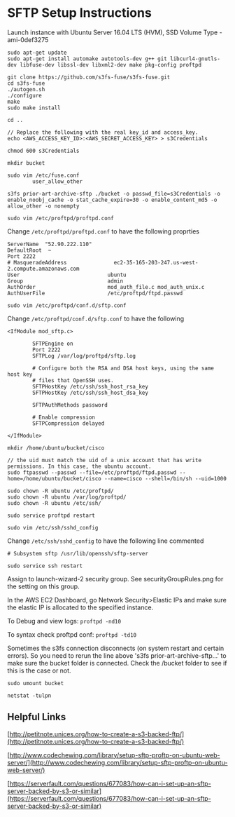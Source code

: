 # SFTP Setup Instructions

Launch instance with Ubuntu Server 16.04 LTS (HVM), SSD Volume Type - ami-0def3275

```
sudo apt-get update
sudo apt-get install automake autotools-dev g++ git libcurl4-gnutls-dev libfuse-dev libssl-dev libxml2-dev make pkg-config proftpd

git clone https://github.com/s3fs-fuse/s3fs-fuse.git
cd s3fs-fuse
./autogen.sh
./configure
make
sudo make install

cd ..

// Replace the following with the real key_id and access_key.
echo <AWS_ACCESS_KEY_ID>:<AWS_SECRET_ACCESS_KEY> > s3Credentials

chmod 600 s3Credentials 

mkdir bucket

sudo vim /etc/fuse.conf
        user_allow_other

s3fs prior-art-archive-sftp ./bucket -o passwd_file=s3Credentials -o enable_noobj_cache -o stat_cache_expire=30 -o enable_content_md5 -o allow_other -o nonempty
```

```
sudo vim /etc/proftpd/proftpd.conf
```

Change `/etc/proftpd/proftpd.conf` to have the following proprties

```
ServerName  "52.90.222.110"	
DefaultRoot  ~
Port 2222
# MasqueradeAddress               ec2-35-165-203-247.us-west-2.compute.amazonaws.com
User                            ubuntu
Group                           admin
AuthOrder                       mod_auth_file.c mod_auth_unix.c
AuthUserFile                    /etc/proftpd/ftpd.passwd
```

```
sudo vim /etc/proftpd/conf.d/sftp.conf
```

Change `/etc/proftpd/conf.d/sftp.conf` to have the following
```
<IfModule mod_sftp.c>

        SFTPEngine on
        Port 2222
        SFTPLog /var/log/proftpd/sftp.log

        # Configure both the RSA and DSA host keys, using the same host key
        # files that OpenSSH uses.
        SFTPHostKey /etc/ssh/ssh_host_rsa_key
        SFTPHostKey /etc/ssh/ssh_host_dsa_key

        SFTPAuthMethods password

        # Enable compression
        SFTPCompression delayed

</IfModule>
```

```
mkdir /home/ubuntu/bucket/cisco

// the uid must match the uid of a unix account that has write permissions. In this case, the ubuntu account.
sudo ftpasswd --passwd --file=/etc/proftpd/ftpd.passwd --home=/home/ubuntu/bucket/cisco --name=cisco --shell=/bin/sh --uid=1000

sudo chown -R ubuntu /etc/proftpd/
sudo chown -R ubuntu /var/log/proftpd/
sudo chown -R ubuntu /etc/ssh/

sudo service proftpd restart

sudo vim /etc/ssh/sshd_config
```

Change `/etc/ssh/sshd_config` to have the following line commented
```
# Subsystem sftp /usr/lib/openssh/sftp-server
```

```
sudo service ssh restart
```

Assign to launch-wizard-2 security group. See securityGroupRules.png for the setting on this group.


In the AWS EC2 Dashboard, go Network Security>Elastic IPs and make sure the elastic IP is allocated to the specified instance.


To Debug and view logs: 
`proftpd -nd10`

To syntax check proftpd conf:
`proftpd -td10`

Sometimes the s3fs connection disconnects (on system restart and certain errors). So you need to rerun the line above 's3fs prior-art-archive-sftp...' to make sure the bucket folder is connected. Check the /bucket folder to see if this is the case or not.

`sudo umount bucket`

`netstat -tulpn`

## Helpful Links

[http://petitnote.unices.org/how-to-create-a-s3-backed-ftp/](http://petitnote.unices.org/how-to-create-a-s3-backed-ftp/)

[http://www.codechewing.com/library/setup-sftp-proftp-on-ubuntu-web-server/](http://www.codechewing.com/library/setup-sftp-proftp-on-ubuntu-web-server/)

[https://serverfault.com/questions/677083/how-can-i-set-up-an-sftp-server-backed-by-s3-or-similar](https://serverfault.com/questions/677083/how-can-i-set-up-an-sftp-server-backed-by-s3-or-similar)

